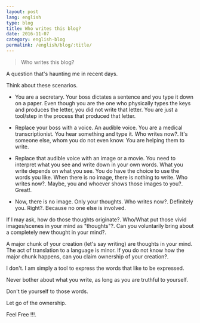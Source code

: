 ```yaml
---
layout: post
lang: english
type: blog
title: Who writes this blog?
date: 2016-11-07
category: english-blog
permalink: /english/blog/:title/
---
```


> Who writes this blog?

A question that's haunting me in recent days.

Think about these scenarios.

* You are a secretary. Your boss dictates a sentence and you type it down on a paper. Even though you are the one who physically types the keys and produces the letter, you did not write that letter. You are just a tool/step in the process that produced that letter.

* Replace your boss with a voice. An audible voice. You are a medical transcriptionist. You hear something and type it. Who writes now?. It's someone else, whom you do not even know. You are helping them to write.

* Replace that audible voice with an image or a movie. You need to interpret what you see and write down in your own words. What you write depends on what you see. You do have the choice to use the words you like. When there is no image, there is nothing to write. Who writes now?. Maybe, you and whoever shows those images to you?. Great!.

* Now, there is no image. Only your thoughts. Who writes now?. Definitely you. Right?. Because no one else is involved.

If I may ask, how do those thoughts originate?. Who/What put those vivid images/scenes in your mind as "thoughts"?. Can you voluntarily bring about a completely new thought in your mind?.

A major chunk of your creation (let's say writing) are thoughts in your mind. The act of translation to a language is minor. If you do not know how the major chunk happens, can you claim ownership of your creation?.

I don't. I am simply a tool to express the words that like to be expressed.

Never bother about what you write, as long as you are truthful to yourself.

Don't tie yourself to those words.

Let go of the ownership.

Feel Free !!!.
